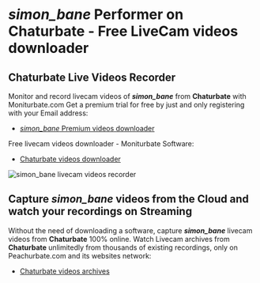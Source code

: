 # _simon_bane_ Performer on Chaturbate - Free LiveCam videos downloader

## Chaturbate Live Videos Recorder

Monitor and record livecam videos of **_simon_bane_** from **Chaturbate** with Moniturbate.com
Get a premium trial for free by just and only registering with your Email address:
* [_simon_bane_ Premium videos downloader](https://moniturbate.com/request-demo-licence-key.html)

Free livecam videos downloader - Moniturbate Software:
* [Chaturbate videos downloader](https://moniturbate.com/moniturbate-download-software.html)

![_simon_bane_ livecam videos recorder](https://peachurnet.com/templates/moniturbate-software.png)


## Capture _simon_bane_ videos from the Cloud and watch your recordings on Streaming

Without the need of downloading a software, capture **_simon_bane_** livecam videos from **Chaturbate** 100% online.
Watch Livecam archives from **Chaturbate** unlimitedly from thousands of existing recordings, only on Peachurbate.com and its websites network:
* [Chaturbate videos archives](https://peachurnet.com/)